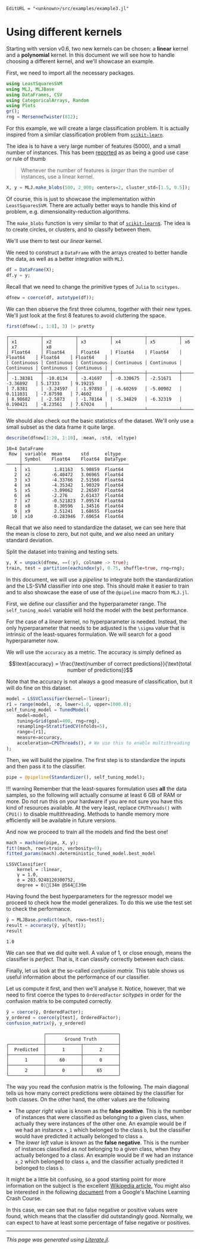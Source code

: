 ```@meta
EditURL = "<unknown>/src/examples/example3.jl"
```

# Using different kernels

Starting with version v0.6, two new kernels can be chosen: a **linear** kernel and a
**polynomial** kernel.
In this document we will see how to handle choosing a different kernel, and we'll
showcase an example.

First, we need to import all the necessary packages.

```julia
using LeastSquaresSVM
using MLJ, MLJBase
using DataFrames, CSV
using CategoricalArrays, Random
using Plots
gr();
rng = MersenneTwister(812);

```

For this example, we will create a large classification problem. It is actually
inspired from a similar classification problem from [`scikit-learn`](https://scikit-learn.org/stable/auto_examples/svm/plot_separating_hyperplane_unbalanced.html#sphx-glr-auto-examples-svm-plot-separating-hyperplane-unbalanced-py).

The idea is to have a very large number of features (5000), and a small number of
instances.
This has been [reported](https://www.csie.ntu.edu.tw/~cjlin/papers/guide/guide.pdf) as
as being a good use case or rule of thumb

> Whenever the number of features is _larger_ than the number of instances, use a
> linear kernel.

```julia
X, y = MLJ.make_blobs(500, 2_000; centers=2, cluster_std=[1.5, 0.5]);

```

Of course, this is just to showcase the implementation within `LeastSquaresSVM`. There are
actually better ways to handle this kind of problem, e.g. dimensionality-reduction
algorithms.

The `make_blobs` function is very similar to that of [`scikit-learn`s](https://scikit-learn.org/stable/modules/generated/sklearn.datasets.make_blobs.html#sklearn.datasets.make_blobs).
The idea is to create circles, or clusters, and to classify between them.

We'll use them to test our _linear_ kernel.

We need to construct a `DataFrame` with the arrays created to better handle the data,
as well as a better integration with `MLJ`.

```julia
df = DataFrame(X);
df.y = y;

```

Recall that we need to change the primitive types of `Julia` to `scitypes`.

```julia
dfnew = coerce(df, autotype(df));

```

We can then observe the first three columns, together with their new types.
We'll just look at the first 8 features to avoid cluttering the space.

```julia
first(dfnew[:, 1:8], 3) |> pretty
```

```
┌────────────┬────────────┬────────────┬────────────┬────────────┬────────────┬────────────┬────────────┐
│ x1         │ x2         │ x3         │ x4         │ x5         │ x6         │ x7         │ x8         │
│ Float64    │ Float64    │ Float64    │ Float64    │ Float64    │ Float64    │ Float64    │ Float64    │
│ Continuous │ Continuous │ Continuous │ Continuous │ Continuous │ Continuous │ Continuous │ Continuous │
├────────────┼────────────┼────────────┼────────────┼────────────┼────────────┼────────────┼────────────┤
│ -1.38381   │ -10.0134   │ -3.41697   │ -0.330675  │ -2.51671   │ -3.36892   │ 5.17333    │ 9.19215    │
│ 7.8381     │ -3.24597   │ -1.97893   │ -6.60269   │ -5.00902   │ 0.111031   │ -7.87598   │ 7.4602     │
│ 8.98682    │ -2.5873    │ -1.78164   │ -5.34829   │ -6.32319   │ 0.190421   │ -8.23561   │ 7.67024    │
└────────────┴────────────┴────────────┴────────────┴────────────┴────────────┴────────────┴────────────┘

```

We should also check out the basic statistics of the dataset. We'll only use a small
subset as the data frame it quite large.

```julia
describe(dfnew[1:20, 1:10], :mean, :std, :eltype)
```

```
10×4 DataFrame
 Row │ variable  mean       std      eltype
     │ Symbol    Float64    Float64  DataType
─────┼────────────────────────────────────────
   1 │ x1         1.81163   5.90859  Float64
   2 │ x2        -6.40472   3.06965  Float64
   3 │ x3        -4.33766   2.51566  Float64
   4 │ x4        -4.35342   1.90329  Float64
   5 │ x5        -3.09062   2.26507  Float64
   6 │ x6        -2.276     2.61437  Float64
   7 │ x7        -0.521823  7.09574  Float64
   8 │ x8         8.30596   1.34516  Float64
   9 │ x9         2.51241   1.68655  Float64
  10 │ x10       -0.283946  7.60654  Float64
```

Recall that we also need to standardize the dataset, we can see here that the mean is
close to zero, but not quite, and we also need an unitary standard deviation.

Split the dataset into training and testing sets.

```julia
y, X = unpack(dfnew, ==(:y), colname -> true);
train, test = partition(eachindex(y), 0.75, shuffle=true, rng=rng);

```

In this document, we will use a _pipeline_ to integrate both the standardization and
the LS-SVM classifier into one step. This should make it easier to train and to also
showcase the ease of use of the `@pipeline` macro from `MLJ.jl`.

First, we define our classifier and the hyperparameter range. The `self_tuning_model`
variable will hold the model with the best performance.

For the case of a _linear_ kernel, no hyperparameter is needed. Instead, the only
hyperparameter that needs to be adjusted is the ``\sigma`` value that is intrinsic
of the least-squares formulation. We will search for a good hyperparameter now.

We will use the `accuracy` as a metric. The accuracy is simply defined as

```math
\text{accuracy} = \frac{\text{number of correct predictions}}{\text{total number of predictions}}
```

Note that the accuracy is not always a good measure of classification, but it will do
fine on this dataset.

```julia
model = LSSVClassifier(kernel=:linear);
r1 = range(model, :σ, lower=1.0, upper=1000.0);
self_tuning_model = TunedModel(
    model=model,
    tuning=Grid(goal=400, rng=rng),
    resampling=StratifiedCV(nfolds=5),
    range=[r1],
    measure=accuracy,
    acceleration=CPUThreads(), # We use this to enable multithreading
);

```

Then, we will build the pipeline. The first step is to standardize the inputs and then
pass it to the classifier.

```julia
pipe = @pipeline(Standardizer(), self_tuning_model);

```

!!! warning
    Remember that the least-squares formulation uses **all** the data samples, so the
    following will actually consume at least 6 GB of RAM or more. Do not run this on
    your hardware if you are not sure you have this kind of resources available.
    At the very least, replace `CPUThreads()` with `CPU1()` to disable multithreading.
    Methods to handle memory more efficiently will be available in future
    versions.

And now we proceed to train all the models and find the best one!

```julia
mach = machine(pipe, X, y);
fit!(mach, rows=train, verbosity=0);
fitted_params(mach).deterministic_tuned_model.best_model
```

```
LSSVClassifier(
    kernel = :linear,
    γ = 1.0,
    σ = 283.9248120300752,
    degree = 0)[34m @564[39m
```

Having found the best hyperparameters for the regressor model we proceed to check how
the model generalizes.
To do this we use the test set to check the performance.

```julia
ŷ = MLJBase.predict(mach, rows=test);
result = accuracy(ŷ, y[test]);
result
```

```
1.0
```

We can see that we did quite well. A value of 1, or close enough, means the classifier
is _perfect._ That is, it can classify correctly between each class.

Finally, let us look at the so-called _confusion matrix._ This table shows us useful
information about the performance of our classifier.

Let us compute it first, and then we'll analyse it. Notice, however, that we need to
first coerce the types to `OrderedFactor` _scitypes_ in order for the confusion matrix
to be computed correctly.

```julia
ŷ = coerce(ŷ, OrderedFactor);
y_ordered = coerce(y[test], OrderedFactor);
confusion_matrix(ŷ, y_ordered)
```

```
              ┌───────────────────────────┐
              │       Ground Truth        │
┌─────────────┼─────────────┬─────────────┤
│  Predicted  │      1      │      2      │
├─────────────┼─────────────┼─────────────┤
│      1      │     60      │      0      │
├─────────────┼─────────────┼─────────────┤
│      2      │      0      │     65      │
└─────────────┴─────────────┴─────────────┘

```

The way you read the confusion matrix is the following. The main diagonal tells us how
many correct predictions were obtained by the classifier for both classes.
On the other hand, the other values are the following

- The _upper right_ value is known as the **false positive**. This is the number of instances that were classified as belonging to a given class, when actually they were instances of the other one. An example would be if we had an instance ``x_1`` which belonged to the class `b`, but the classifier would have predicted it actually belonged to class `a`.
- The _lower left_ value is known as the **false negative**. This is the number of instances classified as _not_ belonging to a given class, when they actually belonged to a class. An example would be if we had an instance ``x_2`` which belonged to class `a`, and the classifier actually predicted it belonged to class `b`.

It might be a little bit confusing, so a good starting point for more information on the
subject is the excellent [Wikipedia article.](https://en.wikipedia.org/wiki/Confusion_matrix)
You might also be interested in the following [document](https://developers.google.com/machine-learning/crash-course/classification/accuracy) from a Google's Machine Learning Crash Course.

In this case, we can see that no false negative or positive values were found, which
means that the classifier did outstandingly good.
Normally, we can expect to have at least some percentage of false negative or positives.

---

*This page was generated using [Literate.jl](https://github.com/fredrikekre/Literate.jl).*

